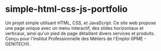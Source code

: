 # simple-html-css-js-portfolio
Un projet simple utilisant HTML, CSS, et JavaScript. Ce site web propose une page unique avec un menu interactif, des slides horizontaux et verticaux, ainsi qu'un pied de page détaillant divers services et produits. Conçu pour l'Institut Professionnelle des Métiers de l'Emploi (IPME - GENITECH).
